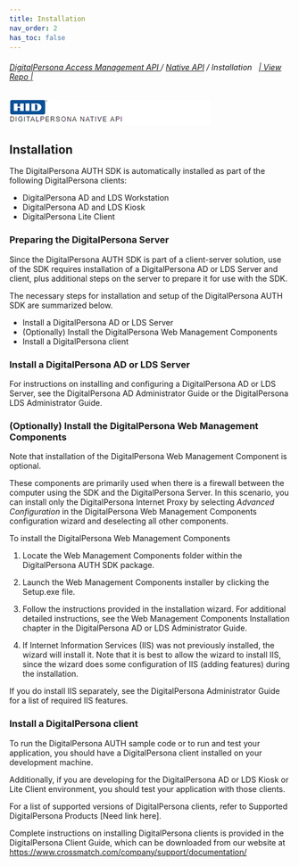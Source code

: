 ```yaml
---
title: Installation
nav_order: 2
has_toc: false
---
```



###### [DigitalPersona Access Management API ](https://hidglobal.github.io/digitalpersona-access-management-api/)/ [Native API](..\index.html) / Installation&nbsp;&nbsp;&nbsp;[\| View Repo \|](https://github.com/hidglobal/digitalpersona-native-api)  

![](docs/assets/HID-DPAM-native-api.png)  

## Installation  

The DigitalPersona AUTH SDK is automatically installed as part of the following DigitalPersona clients:
- DigitalPersona AD and LDS Workstation  
- DigitalPersona AD and LDS Kiosk
- DigitalPersona Lite Client  

### Preparing the DigitalPersona Server

Since the DigitalPersona AUTH SDK is part of a client-server solution, use of the SDK requires installation of a DigitalPersona AD or LDS Server and client, plus additional steps on the server to prepare it for use with the SDK.  

The necessary steps for installation and setup of the DigitalPersona AUTH SDK are summarized below.  

- Install a DigitalPersona AD or LDS Server      
- (Optionally) Install the DigitalPersona Web Management Components  
- Install a DigitalPersona client  

### Install a DigitalPersona AD or LDS Server  

For instructions on installing and configuring a DigitalPersona AD or LDS Server, see the DigitalPersona AD Administrator Guide or the DigitalPersona LDS Administrator Guide.  

### (Optionally) Install the DigitalPersona Web Management Components  

Note that installation of the DigitalPersona Web Management Component is optional.  

These components are primarily used when there is a firewall between the computer using the SDK and the DigitalPersona Server. In this scenario, you can install only the DigitalPersona Internet Proxy by selecting *Advanced Configuration* in the DigitalPersona Web Management Components configuration wizard and deselecting all other components.  

To install the DigitalPersona Web Management Components
1. Locate the Web Management Components folder within the DigitalPersona AUTH SDK package.  

2. Launch the Web Management Components installer by clicking the Setup.exe file.  

3. Follow the instructions provided in the installation wizard. For additional detailed instructions, see the Web
Management Components Installation chapter in the DigitalPersona AD or LDS Administrator Guide.  

4. If Internet Information Services (IIS) was not previously installed, the wizard will install it. Note that it is best to
allow the wizard to install IIS, since the wizard does some configuration of IIS (adding features) during the
installation.  

  If you do install IIS separately, see the DigitalPersona Administrator Guide for a list of required IIS features.

### Install a DigitalPersona client  

To run the DigitalPersona AUTH sample code or to run and test your application, you should have a DigitalPersona client installed on your development machine.  

Additionally, if you are developing for the DigitalPersona AD or LDS Kiosk or Lite Client environment, you should test your application with those clients.  

For a list of supported versions of  DigitalPersona clients, refer to Supported
DigitalPersona Products [Need link here].  

Complete instructions on installing DigitalPersona clients is provided in the
DigitalPersona Client Guide, which can be downloaded from our website at https://www.crossmatch.com/company/support/documentation/
